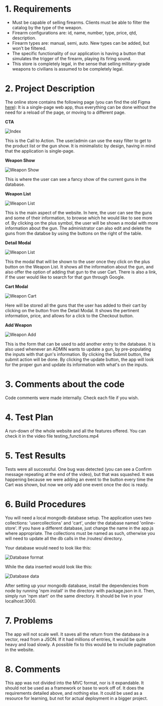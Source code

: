 # 1. Requirements
* Must be capable of selling firearms. Clients must be able to filter the catalog by the type of the weapon.
* Firearm configurations are: id, name, number, type, price, qtd, description.
* Firearm types are: manual, semi, auto. New types can be added, but won't be filtered.
* The specific functionality of our application is having a button that simulates the trigger of the firearm, playing its firing sound.
* This store is completely legal, in the sense that selling military-grade weapons to civilians is assumed to be completely legal.

# 2. Project Description
The online store contains the following page (you can find the old Figma <a href="https://www.figma.com/file/G66aRUbO65k8scSnY9moq2/online-store?node-id=0%3A1">here</a>):
It is a single-page web app, thus everything can be done without the need for a reload of the page, or moving to a different page.

**CTA**

![Index](https://github.com/l-a-motta/online-store/blob/main/beta_images/cta.png)

This is the Call to Action.
The user/admin can use the easy filter to get to the product list or the gun show.
It is minimalistic by design, having in mind that the application is single-page.

**Weapon Show**

![Weapon Show](https://github.com/l-a-motta/online-store/blob/main/beta_images/gun_show.png)

This is where the user can see a fancy show of the current guns in the database.

**Weapon List**

![Weapon List](https://github.com/l-a-motta/online-store/blob/main/beta_images/gun_list.png)

This is the main aspect of the website. In here, the user can see the guns and some of their information, to browse which he would like to see more of. By clicking on the plus symbol, the user will be shown a modal with more information about the gun. The administrator can also edit and delete the guns from the databse by using the buttons on the right of the table.

**Detail Modal**

![Weapon List](https://github.com/l-a-motta/online-store/blob/main/beta_images/gun_detail.png)

This the modal that will be shown to the user once they click on the plus button on the Weapon List. It shows all the information about the gun, and also offer the option of adding that gun to the user Cart. There is also a link, if the user would like to search for that gun through Google.

**Cart Modal**

![Weapon Cart](https://github.com/l-a-motta/online-store/blob/main/beta_images/gun_cart.png)

Here will be stored all the guns that the user has added to their cart by clicking on the button from the Detail Modal. It shows the pertinent information, price, and allows for a click to the Checkout button.

**Add Weapon**

![Weapon Add](https://github.com/l-a-motta/online-store/blob/main/beta_images/gun_add.png)

This is the form that can be used to add another entry to the database. It is also used whenever an ADMIN wants to update a gun, by pre-populating the inputs with that gun's information. By clicking the Submit button, the submit action will be done. By clicking the update button, the app will look for the proper gun and update its information with what's on the inputs.

# 3. Comments about the code
Code comments were made internally. Check each file if you wish.

# 4. Test Plan
A run-down of the whole website and all the features offered. You can check it in the video file testing_functions.mp4

# 5. Test Results
Tests were all successful. One bug was detected (you can see a Confirm message repeating at the end of the video), but that was squashed. It was happening because we were adding an event to the button every time the Cart was shown, but now we only add one event once the doc is ready.

# 6. Build Procedures

You will need a local mongodb database setup. The application uses two collections: 'usercollections' and 'cart', under the database named 'online-store'. If you have a different database, just change the name in the app.js where appropriate. The collections must be named as such, otherwise you will need to update all the db calls in the /routes/ directory.

Your database would need to look like this:

![Database format](https://github.com/l-a-motta/online-store/blob/main/beta_images/mongodb.png)

While the data inserted would look like this:

![Database data](https://github.com/l-a-motta/online-store/blob/main/beta_images/mongodb_data.png)

After setting up your mongodb database, install the dependencies from node by running 'npm install' in the directory with package.json in it. Then, simply run 'npm start' on the same directory. It should be live in your localhost:3000.

# 7. Problems
The app will not scale well. It saves all the return from the database in a vector, read from a JSON. If it had millions of entries, it would be quite heavy and load slowly. A possible fix to this would be to include pagination in the website.

# 8. Comments
This app was not divided into the MVC format, nor is it expandable. It should not be used as a framework or base to work off of. It does the requirements detailed above, and nothing else. It could be used as a resource for learning, but not for actual deployment in a bigger project.
